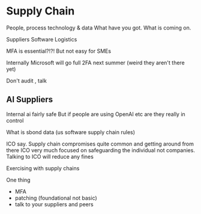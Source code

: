 # Supply Chain 

People, process technology & data
What have you got. What is coming on.


Suppliers
Software 
Logistics 


MFA is essential?!?!
But not easy for SMEs

Internally Microsoft will go full 2FA next summer (weird they aren't there yet)

Don't audit , talk


## AI Suppliers
Internal ai fairly safe
But if people are using OpenAI etc are they really in control 

What is sbond data (us software supply chain rules)



ICO say. Supply chain compromises quite common and getting around from there
ICO very much focused on safeguarding the individual not companies. Talking to ICO will reduce any fines 

Exercising with supply chains


One thing 
- MFA
- patching (foundational not basic)
- talk to your suppliers and peers